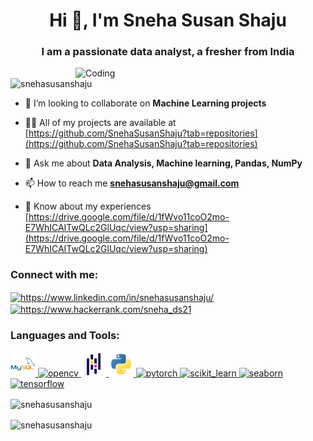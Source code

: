 <h1 align="center">Hi 👋, I'm Sneha Susan Shaju</h1>
<h3 align="center">I am a passionate data analyst, a fresher from India</h3>
<img align="right" alt="Coding" width="400" src="https://digitalcreativemind.com/wp-content/uploads/2021/06/Analytics_amp_Data_Science.gif">

<p align="left"> <img src="https://komarev.com/ghpvc/?username=snehasusanshaju&label=Profile%20views&color=0e75b6&style=flat" alt="snehasusanshaju" /> </p>

- 👯 I’m looking to collaborate on **Machine Learning projects**

- 👨‍💻 All of my projects are available at [https://github.com/SnehaSusanShaju?tab=repositories](https://github.com/SnehaSusanShaju?tab=repositories)

- 💬 Ask me about **Data Analysis, Machine learning, Pandas, NumPy**

- 📫 How to reach me **snehasusanshaju@gmail.com**

- 📄 Know about my experiences [https://drive.google.com/file/d/1fWvo11coO2mo-E7WhICAITwQLc2GlUqc/view?usp=sharing](https://drive.google.com/file/d/1fWvo11coO2mo-E7WhICAITwQLc2GlUqc/view?usp=sharing)

<h3 align="left">Connect with me:</h3>
<p align="left">
<a href="https://linkedin.com/in/https://www.linkedin.com/in/snehasusanshaju/" target="blank"><img align="center" src="https://raw.githubusercontent.com/rahuldkjain/github-profile-readme-generator/master/src/images/icons/Social/linked-in-alt.svg" alt="https://www.linkedin.com/in/snehasusanshaju/" height="30" width="40" /></a>
<a href="https://www.hackerrank.com/https://www.hackerrank.com/sneha_ds21" target="blank"><img align="center" src="https://raw.githubusercontent.com/rahuldkjain/github-profile-readme-generator/master/src/images/icons/Social/hackerrank.svg" alt="https://www.hackerrank.com/sneha_ds21" height="30" width="40" /></a>
</p>

<h3 align="left">Languages and Tools:</h3>
<p align="left"> <a href="https://www.mysql.com/" target="_blank" rel="noreferrer"> <img src="https://raw.githubusercontent.com/devicons/devicon/master/icons/mysql/mysql-original-wordmark.svg" alt="mysql" width="40" height="40"/> </a> <a href="https://opencv.org/" target="_blank" rel="noreferrer"> <img src="https://www.vectorlogo.zone/logos/opencv/opencv-icon.svg" alt="opencv" width="40" height="40"/> </a> <a href="https://pandas.pydata.org/" target="_blank" rel="noreferrer"> <img src="https://raw.githubusercontent.com/devicons/devicon/2ae2a900d2f041da66e950e4d48052658d850630/icons/pandas/pandas-original.svg" alt="pandas" width="40" height="40"/> </a> <a href="https://www.python.org" target="_blank" rel="noreferrer"> <img src="https://raw.githubusercontent.com/devicons/devicon/master/icons/python/python-original.svg" alt="python" width="40" height="40"/> </a> <a href="https://pytorch.org/" target="_blank" rel="noreferrer"> <img src="https://www.vectorlogo.zone/logos/pytorch/pytorch-icon.svg" alt="pytorch" width="40" height="40"/> </a> <a href="https://scikit-learn.org/" target="_blank" rel="noreferrer"> <img src="https://upload.wikimedia.org/wikipedia/commons/0/05/Scikit_learn_logo_small.svg" alt="scikit_learn" width="40" height="40"/> </a> <a href="https://seaborn.pydata.org/" target="_blank" rel="noreferrer"> <img src="https://seaborn.pydata.org/_images/logo-mark-lightbg.svg" alt="seaborn" width="40" height="40"/> </a> <a href="https://www.tensorflow.org" target="_blank" rel="noreferrer"> <img src="https://www.vectorlogo.zone/logos/tensorflow/tensorflow-icon.svg" alt="tensorflow" width="40" height="40"/> </a> </p>

<p><img align="center" src="https://github-readme-stats.vercel.app/api/top-langs?username=snehasusanshaju&show_icons=true&locale=en&layout=compact" alt="snehasusanshaju" /></p>

<p><img align="center" src="https://github-readme-streak-stats.herokuapp.com/?user=snehasusanshaju&" alt="snehasusanshaju" /></p>
